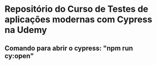 # Repositório do Curso de Testes de aplicações modernas com Cypress na Udemy

## Comando para abrir o cypress: "npm run cy:open"